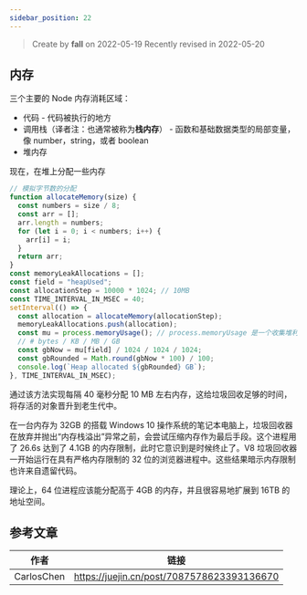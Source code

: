 ```yaml
---
sidebar_position: 22
---
```


> Create by **fall** on 2022-05-19
> Recently revised in 2022-05-20

## 内存

三个主要的 Node 内存消耗区域：

- 代码 - 代码被执行的地方
- 调用栈（译者注：也通常被称为**栈内存**） - 函数和基础数据类型的局部变量，像 number，string，或者 boolean
- 堆内存

现在，在堆上分配一些内存

```js
// 模拟字节数的分配
function allocateMemory(size) {
  const numbers = size / 8;
  const arr = [];
  arr.length = numbers;
  for (let i = 0; i < numbers; i++) {
    arr[i] = i;
  }
  return arr;
}
const memoryLeakAllocations = [];
const field = "heapUsed";
const allocationStep = 10000 * 1024; // 10MB
const TIME_INTERVAL_IN_MSEC = 40;
setInterval(() => {
  const allocation = allocateMemory(allocationStep);
  memoryLeakAllocations.push(allocation);
  const mu = process.memoryUsage(); // process.memoryUsage 是一个收集堆利用率指标的原生工具。
  // # bytes / KB / MB / GB
  const gbNow = mu[field] / 1024 / 1024 / 1024;
  const gbRounded = Math.round(gbNow * 100) / 100;
  console.log(`Heap allocated ${gbRounded} GB`);
}, TIME_INTERVAL_IN_MSEC);

```

通过该方法实现每隔 40 毫秒分配 10 MB 左右内存，这给垃圾回收足够的时间，将存活的对象晋升到老生代中。

在一台内存为 32GB 的搭载 Windows 10 操作系统的笔记本电脑上，垃圾回收器在放弃并抛出“内存栈溢出”异常之前，会尝试压缩内存作为最后手段。这个进程用了 26.6s 达到了 4.1GB 的内存限制，此时它意识到是时候终止了。V8 垃圾回收器一开始运行在具有严格内存限制的 32 位的浏览器进程中。这些结果暗示内存限制也许来自遗留代码。

理论上，64 位进程应该能分配高于 4GB 的内存，并且很容易地扩展到 16TB 的地址空间。

## 参考文章

| 作者       | 链接                                       |
| ---------- | ------------------------------------------ |
| CarlosChen | https://juejin.cn/post/7087578623393136670 |

